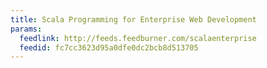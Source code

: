 ```yaml
---
title: Scala Programming for Enterprise Web Development
params:
  feedlink: http://feeds.feedburner.com/scalaenterprise
  feedid: fc7cc3623d95a0dfe0dc2bcb8d513705
---
```

